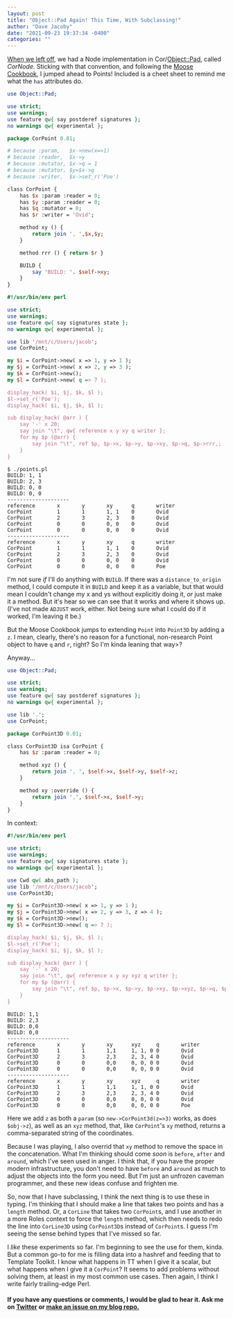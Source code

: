 ```yaml
---
layout: post
title: "Object::Pad Again! This Time, With Subclassing!"
author: "Dave Jacoby"
date: "2021-09-23 19:37:34 -0400"
categories: ""
---
```


[When we left off](https://jacoby.github.io/perl/2021/09/22/a-first-pass-at-objectpad-some-more.html), we had a Node implementation in Cor/[Object::Pad](https://metacpan.org/pod/Object::Pad), called _CorNode_. Sticking with that convention, and following the [Moose Cookbook](https://metacpan.org/dist/Moose/view/lib/Moose/Cookbook/Basics/Point_AttributesAndSubclassing.pod), I jumped ahead to Points! Included is a cheet sheet to remind me what the `has` attributes do.

```perl
use Object::Pad;

use strict;
use warnings;
use feature qw{ say postderef signatures };
no warnings qw{ experimental };

package CorPoint 0.01;

# because :param,   $x->new(x=>1)
# because :reader,  $x->y
# because :mutator, $x->q = 1
# because :mutator, $y=$x->q
# because :writer,  $x->set_r('Poe')

class CorPoint {
    has $x :param :reader = 0;
    has $y :param :reader = 0;
    has $q :mutator = 0;
    has $r :writer = 'Ovid';

    method xy () {
        return join ', ',$x,$y;
    }

    method rrr () { return $r }

    BUILD {
        say 'BUILD: '. $self->xy;
    }
}
```

```perl
#!/usr/bin/env perl

use strict;
use warnings;
use feature qw{ say signatures state };
no warnings qw{ experimental };

use lib '/mnt/c/Users/jacob';
use CorPoint;

my $i = CorPoint->new( x => 1, y => 1 );
my $j = CorPoint->new( x => 2, y => 3 );
my $k = CorPoint->new();
my $l = CorPoint->new( q => 7 );

display_hack( $i, $j, $k, $l );
$l->set_r('Poe');
display_hack( $i, $j, $k, $l );

sub display_hack( @arr ) {
    say '-' x 20;
    say join "\t", qw{ reference x y xy q writer };
    for my $p (@arr) {
        say join "\t", ref $p, $p->x, $p->y, $p->xy, $p->q, $p->rrr,;
    }
}
```

```text
$ ./points.pl
BUILD: 1, 1
BUILD: 2, 3
BUILD: 0, 0
BUILD: 0, 0
--------------------
reference       x       y       xy      q       writer
CorPoint        1       1       1, 1    0       Ovid
CorPoint        2       3       2, 3    0       Ovid
CorPoint        0       0       0, 0    0       Ovid
CorPoint        0       0       0, 0    0       Ovid
--------------------
reference       x       y       xy      q       writer
CorPoint        1       1       1, 1    0       Ovid
CorPoint        2       3       2, 3    0       Ovid
CorPoint        0       0       0, 0    0       Ovid
CorPoint        0       0       0, 0    0       Poe
```

I'm not sure _if_ I'll do anything with `BUILD`. If there was a `distance_to_origin` method, I could compute it in `BUILD` and keep it as a variable, but that would mean I couldn't change my x and ys without explicitly doing it, _or_ just make it a method. But it's hear so we can see that it works and where it shows up. (I've not made `ADJUST` work, either. Not being sure what I could do if it worked, I'm leaving it be.)

But the Moose Cookbook jumps to extending `Point` into `Point3D` by adding a `z`. I mean, clearly, there's no reason for a functional, non-research Point object to have `q` and `r`, right? So I'm kinda leaning that way>?

Anyway...

```perl
use Object::Pad;

use strict;
use warnings;
use feature qw{ say postderef signatures };
no warnings qw{ experimental };

use lib '.';
use CorPoint;

package CorPoint3D 0.01;

class CorPoint3D isa CorPoint {
    has $z :param :reader = 0;

    method xyz () {
        return join ', ', $self->x, $self->y, $self->z;
    }

    method xy :override () {
        return join ',', $self->x, $self->y;
    }
}
```

In context:

```perl
#!/usr/bin/env perl

use strict;
use warnings;
use feature qw{ say signatures state };
no warnings qw{ experimental };

use Cwd qw( abs_path );
use lib '/mnt/c/Users/jacob';
use CorPoint3D;

my $i = CorPoint3D->new( x => 1, y => 1 );
my $j = CorPoint3D->new( x => 2, y => 3, z => 4 );
my $k = CorPoint3D->new();
my $l = CorPoint3D->new( q => 7 );

display_hack( $i, $j, $k, $l );
$l->set_r('Poe');
display_hack( $i, $j, $k, $l );

sub display_hack( @arr ) {
    say '-' x 20;
    say join "\t", qw{ reference x y xy xyz q writer };
    for my $p (@arr) {
        say join "\t", ref $p, $p->x, $p->y, $p->xy, $p->xyz, $p->q, $p->rrr,;
    }
}
```

```text
BUILD: 1,1
BUILD: 2,3
BUILD: 0,0
BUILD: 0,0
--------------------
reference       x       y       xy      xyz     q       writer
CorPoint3D      1       1       1,1     1, 1, 0 0       Ovid
CorPoint3D      2       3       2,3     2, 3, 4 0       Ovid
CorPoint3D      0       0       0,0     0, 0, 0 0       Ovid
CorPoint3D      0       0       0,0     0, 0, 0 0       Ovid
--------------------
reference       x       y       xy      xyz     q       writer
CorPoint3D      1       1       1,1     1, 1, 0 0       Ovid
CorPoint3D      2       3       2,3     2, 3, 4 0       Ovid
CorPoint3D      0       0       0,0     0, 0, 0 0       Ovid
CorPoint3D      0       0       0,0     0, 0, 0 0       Poe
```

Here we add `z` as both a `param` (so `new->CorPoint3d(z=>3)` works, as does `$obj->z`), as well as an `xyz` method, that, like `CorPoint`'s `xy` method, returns a comma-separated string of the coordinates.

Because I was playing, I also overrid that `xy` method to remove the space in the concatenation. What I'm thinking should come _soon_ is `before`, `after` and `around`, which I've seen used in anger. I think that, if you have the proper modern infrastructure, you don't need to have `before` and `around` as much to adjust the objects into the form you need. But I'm just an unfrozen caveman programmer, and these new ideas confuse and frighten me.

So, now that I have subclassing, I think the next thing is to use these in typing. I'm thinking that I should make a line that takes two points and has a `length` method. Or, a `CorLine` that takes two `CorPoint`s, and I use another in a more Roles context to force the `length` method, which then needs to redo the line into `CorLine3D` using `CorPoint3D`s instead of `CorPoint`s. I guess I'm seeing the sense behind types that I've missed so far.

I _like_ these experiments so far. I'm beginning to see the use for them, kinda. But a common go-to for me is filling data into a hashref and feeding that to Template Toolkit. I know what happens in TT when I give it a scalar, but what happens when I give it a `CorPoint`? It seems to add problems without solving them, at least in my most common use cases. Then again, I think I write fairly trailing-edge Perl.

#### If you have any questions or comments, I would be glad to hear it. Ask me on [Twitter](https://twitter.com/jacobydave) or [make an issue on my blog repo.](https://github.com/jacoby/jacoby.github.io)
